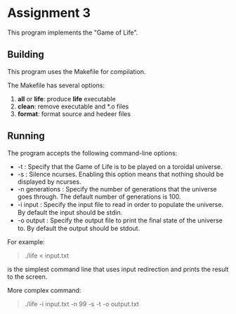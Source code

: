 # Assignment 3

This program implements the "Game of Life".

## Building

This program uses the Makefile for compilation.

The Makefile has several options:

1. **all** or **life**: produce **life** executable
2. **clean**: remove executable and *.o files
3. **format**: format source and hedeer files

## Running

The program accepts the following command-line options:

* -t : Specify that the Game of Life is to be played on a toroidal universe.
* -s : Silence ncurses. Enabling this option means that nothing should be displayed by ncurses.
* -n generations : Specify the number of generations that the universe goes through. The default
number of generations is 100.
* -i input : Specify the input ﬁle to read in order to populate the universe. By default the input
should be stdin.
* -o output : Specify the output ﬁle to print the ﬁnal state of the universe to. By default the output
should be stdout.

For example:
> ./life < input.txt

is the simplest command line that uses input redirection and prints the result to the screen.

More complex command:
> ./life -i input.txt -n 99 -s -t -o output.txt
